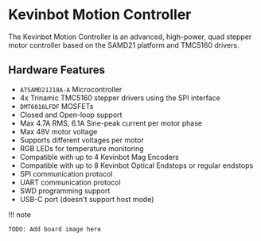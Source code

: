 # Kevinbot Motion Controller

The Kevinbot Motion Controller is an advanced, high-power, quad stepper motor controller based on the SAMD21 platform and TMC5160 drivers.

## Hardware Features

* `ATSAMD21J18A-A` Microcontroller
* 4x Trinamic TMC5160 stepper drivers using the SPI interface
* `DMT6016LFDF` MOSFETs
* Closed and Open-loop support
* Max 4.7A RMS, 6.1A Sine-peak current per motor phase
* Max 48V motor voltage
* Supports different voltages per motor
* RGB LEDs for temperature monitoring
* Compatible with up to 4 Kevinbot Mag Encoders
* Compatible with up to 8 Kevinbot Optical Endstops or regular endstops
* SPI communication protocol
* UART communication protocol
* SWD programming support
* USB-C port (doesn't support host mode)

!!! note

    TODO: Add board image here